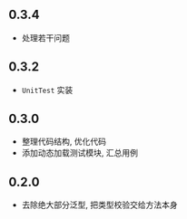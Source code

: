 ## 0.3.4

- 处理若干问题

## 0.3.2

- `UnitTest` 实装

## 0.3.0

- 整理代码结构, 优化代码
- 添加动态加载测试模块, 汇总用例

## 0.2.0

- 去除绝大部分泛型, 把类型校验交给方法本身
